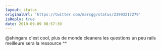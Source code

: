 ```yaml
---
layout: status
originalUrl: 'https://twitter.com/marcgg/status/23993217279'
isReply: true
date: 2010-09-09 08:57:39
---
```


@shingara c'est cool, plus de monde cleanera les questions un peu rails meilleure sera la ressource ^^
